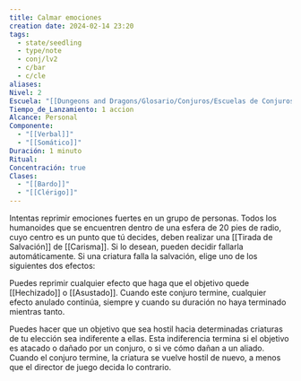 ```yaml
---
title: Calmar emociones
creation date: 2024-02-14 23:20
tags:
  - state/seedling
  - type/note
  - conj/lv2
  - c/bar
  - c/cle
aliases: 
Nivel: 2
Escuela: "[[Dungeons and Dragons/Glosario/Conjuros/Escuelas de Conjuros/Encantamiento]]"
Tiempo_de_Lanzamiento: 1 accion
Alcance: Personal
Componente:
  - "[[Verbal]]"
  - "[[Somático]]"
Duración: 1 minuto
Ritual: 
Concentración: true
Clases:
  - "[[Bardo]]"
  - "[[Clérigo]]"
---
```

Intentas reprimir emociones fuertes en un grupo de personas. Todos los humanoides que se encuentren dentro de una esfera de 20 pies de radio, cuyo centro es un punto que tú decides, deben realizar una [[Tirada de Salvación]] de [[Carisma]]. Si lo desean, pueden decidir fallarla automáticamente. Si una criatura falla la salvación, elige uno de los siguientes dos efectos:

Puedes reprimir cualquier efecto que haga que el objetivo quede [[Hechizado]] o [[Asustado]]. Cuando este conjuro termine, cualquier efecto anulado continúa, siempre y cuando su duración no haya terminado mientras tanto.

Puedes hacer que un objetivo que sea hostil hacia determinadas criaturas de tu elección sea indiferente a ellas. Esta indiferencia termina si el objetivo es atacado o dañado por un conjuro, o si ve cómo dañan a un aliado. Cuando el conjuro termine, la criatura se vuelve hostil de nuevo, a menos que el director de juego decida lo contrario.
